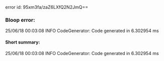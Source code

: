 error id: 95xm3fa/zaZ6LXfQ2N2JmQ==
### Bloop error:

25/06/18 00:03:08 INFO CodeGenerator: Code generated in 6.302954 ms
#### Short summary: 

25/06/18 00:03:08 INFO CodeGenerator: Code generated in 6.302954 ms